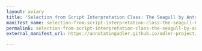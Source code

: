 ```yaml
---
layout: aviary
title: 'Selection from Script Interpretation Class: The Seagull by Anton Chekhov (ADS0565)'
manifest_name: selection-from-script-interpretation-class-the-seagull-by-anton-chekhov-ads0565-
permalink: selection-from-script-interpretation-class-the-seagull-by-anton-chekhov-ads0565-
external_manifest_url: https://annotatingadler.github.io/adler-project/the-seagull/manifest.json

---
```

<!-- Add an essay or interpretive material below this line,
using HTML or markdown.  Do not modify this file above this line -->
